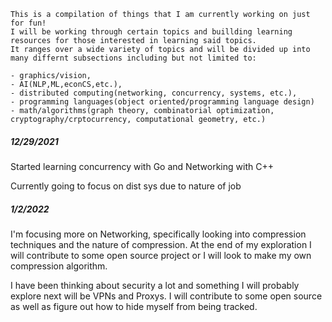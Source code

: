 ```
This is a compilation of things that I am currently working on just for fun! 
I will be working through certain topics and buillding learning resources for those interested in learning said topics.
It ranges over a wide variety of topics and will be divided up into many differnt subsections including but not limited to:

- graphics/vision, 
- AI(NLP,ML,econCS,etc.), 
- distributed computing(networking, concurrency, systems, etc.), 
- programming languages(object oriented/programming language design)
- math/algorithms(graph theory, combinatorial optimization, cryptography/crptocurrency, computational geometry, etc.)
```



##### 12/29/2021
Started learning concurrency with Go and Networking with C++

Currently going to focus on dist sys due to nature of job

##### 1/2/2022
I'm focusing more on Networking, specifically looking into compression techniques and the nature of compression. At the end of my exploration I will contribute to some open source project or I will look to make my own compression algorithm.

I have been thinking about security a lot and something I will probably explore next will be VPNs and Proxys. I will contribute to some open source as well as figure out how to hide myself from being tracked.
